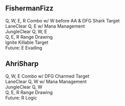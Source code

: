 ## FishermanFizz<br>
Q, W, E, R Combo w/ W before AA & DFG Shark Target<br>
LaneClear Q, E  w/ Mana Management<br>
JungleClear Q, W, E<br>
Q, E, R Range Drawing<br>
Ignite Killable Target<br>
Future: E Evading<br>

## AhriSharp<br>
Q, W, E Combo w/ DFG Charmed Target<br>
LaneClear Q, W w/ Mana Management<br>
JungleClear Q, W<br>
Q, E, R Range Drawing<br>
Future: R Logic